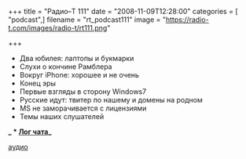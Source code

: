 +++
title = "Радио–Т 111"
date = "2008-11-09T12:28:00"
categories = [ "podcast",]
filename = "rt_podcast111"
image = "https://radio-t.com/images/radio-t/rt111.png"

+++

- Два юбилея: лаптопы и букмарки
- Слухи o кончине Рамблера
- Вокруг iPhone: хорошее и не очень
- Конец эры
- Первые взгляды в сторону Windows7
- Русские идут: твитер по нашему и домены на родном
- MS не заморачивается с лицензиями
- Темы наших слушателей

**_ * [Лог чата](http://chat.radio-t.com/logs/radio-t-111.html)_**

[аудио](http://cdn.radio-t.com/rt_podcast111.mp3)
<audio src="http://cdn.radio-t.com/rt_podcast111.mp3" preload="none"></audio>